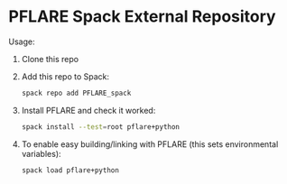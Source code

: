 # PFLARE Spack External Repository

Usage:
1) Clone this repo

2) Add this repo to Spack:
   ```bash
   spack repo add PFLARE_spack
   ```

3) Install PFLARE and check it worked:
   ```bash
   spack install --test=root pflare+python
   ```

4) To enable easy building/linking with PFLARE (this sets environmental variables):
   ```bash
   spack load pflare+python
   ```
